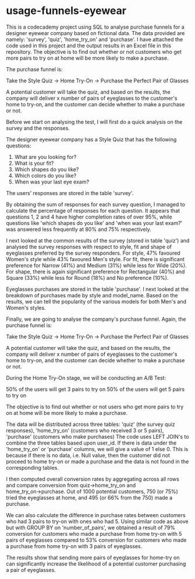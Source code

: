 # usage-funnels-eyewear

This is a codecademy project using SQL to analyse purchase funnels for a designer eyewear company based on fictional data. The data provided are namely: 'survey', 'quiz', 'home_try_on' and 'purchase'. I have attached the code used in this project and the output results in an Excel file in this repository. The objective is to find out whether or not customers who get more pairs to try on at home will be more likely to make a purchase.

The purchase funnel is:

Take the Style Quiz → Home Try-On → Purchase the Perfect Pair of Glasses

A potential customer will take the quiz, and based on the results, the company will deliver x number of pairs of eyeglasses to the customer's home to try-on, and the customer can decide whether to make a purchase or not.

Before we start on analysing the test, I will first do a quick analysis on the survey and the responses.

The designer eyewear company has a Style Quiz that has the following questions:
1. What are you looking for?
2. What is your fit?
3. Which shapes do you like?
4. Which colors do you like?
5. When was your last eye exam?

The users’ responses are stored in the table 'survey'.

By obtaining the sum of responses for each survey question, I managed to calculate the percentage of responses for each question. It appears that questions 1, 2 and 4 have higher completion rates of over 95%, while questions like 'which shapes do you like' and 'when was your last exam?' was answered less frequently at 80% and 75% respectively.

I next looked at the common results of the survey (stored in table 'quiz') and analysed the survey responses with respect to style, fit and shape of eyeglasses preferred by the survey responders. For style, 47% favoured Women's style while 43% favoured Men's style. For fit, there is significant preference for Narrow (41%) and Medium (31%) while less for Wide (20%). For shape, there is again significant preference for Rectangular (40%) and Square (33%) while less for Round (18%) and No preference (10%).

Eyeglasses purchases are stored in the table 'purchase'. I next looked at the breakdown of purchases made by style and model_name. Based on the results, we can tell the popularity of the various models for both Men's and Women's styles.

Finally, we are going to analyse the company's purchase funnel. Again, the purchase funnel is:

Take the Style Quiz → Home Try-On → Purchase the Perfect Pair of Glasses

A potential customer will take the quiz, and based on the results, the company will deliver x number of pairs of eyeglasses to the customer's home to try-on, and the customer can decide whether to make a purchase or not.

During the Home Try-On stage, we will be conducting an A/B Test:

50% of the users will get 3 pairs to try on
50% of the users will get 5 pairs to try on

The objective is to find out whether or not users who get more pairs to try on at home will be more likely to make a purchase.

The data will be distributed across three tables: 'quiz' (the survey quiz responses), 'home_try_on' (customers who received 3 or 5 pairs), 'purchase' (customers who make purchases) The code uses LEFT JOIN's to combine the three tables based upon user_id. If there is data under the 'home_try_on' or 'purchase' columns, we will give a value of 1 else 0. This is because if there is no data, i.e. Null value, then the customer did not proceed to home try-on or made a purchase and the data is not found in the corresponding tables. 

I then computed overall conversion rates by aggregating across all rows and compare conversion from quiz→home_try_on and home_try_on→purchase. Out of 1000 potential customers, 750 (or 75%) tried the eyeglasses at home, and 495 (or 66% from the 750) made a purchase.

We can also calculate the difference in purchase rates between customers who had 3 pairs to try-on with ones who had 5. Using similar code as above but with GROUP BY on 'number_of_pairs', we obtained a result of 79% conversion for customers who made a purchase from home try-on with 5 pairs of eyeglasses compared to 53% conversion for customers who made a purchase from home try-on with 3 pairs of eyeglasses. 

The results show that sending more pairs of eyeglasses for home-try on can significantly increase the likelihood of a potential customer purchasing a pair of eyeglasses.

